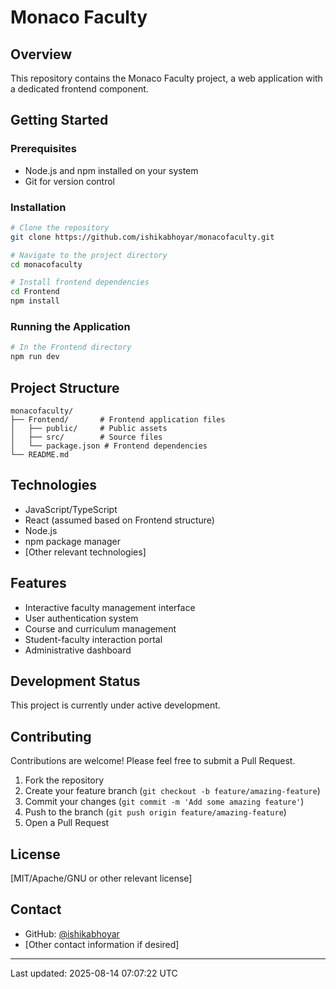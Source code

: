 # Monaco Faculty

## Overview
This repository contains the Monaco Faculty project, a web application with a dedicated frontend component.

## Getting Started

### Prerequisites
- Node.js and npm installed on your system
- Git for version control

### Installation

```bash
# Clone the repository
git clone https://github.com/ishikabhoyar/monacofaculty.git

# Navigate to the project directory
cd monacofaculty

# Install frontend dependencies
cd Frontend
npm install
```

### Running the Application

```bash
# In the Frontend directory
npm run dev
```

## Project Structure
```
monacofaculty/
├── Frontend/       # Frontend application files
│   ├── public/     # Public assets
│   ├── src/        # Source files
│   └── package.json # Frontend dependencies
└── README.md
```

## Technologies
- JavaScript/TypeScript
- React (assumed based on Frontend structure)
- Node.js
- npm package manager
- [Other relevant technologies]

## Features
- Interactive faculty management interface
- User authentication system
- Course and curriculum management
- Student-faculty interaction portal
- Administrative dashboard

## Development Status
This project is currently under active development.

## Contributing
Contributions are welcome! Please feel free to submit a Pull Request.

1. Fork the repository
2. Create your feature branch (`git checkout -b feature/amazing-feature`)
3. Commit your changes (`git commit -m 'Add some amazing feature'`)
4. Push to the branch (`git push origin feature/amazing-feature`)
5. Open a Pull Request

## License
[MIT/Apache/GNU or other relevant license]

## Contact
- GitHub: [@ishikabhoyar](https://github.com/ishikabhoyar)
- [Other contact information if desired]

---

Last updated: 2025-08-14 07:07:22 UTC
